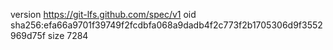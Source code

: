 version https://git-lfs.github.com/spec/v1
oid sha256:efa66a9701f39749f2fcdbfa068a9dadb4f2c773f2b1705306d9f3552969d75f
size 7284
